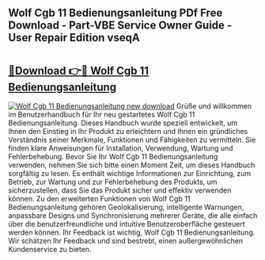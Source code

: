 ## Wolf Cgb 11 Bedienungsanleitung PDf Free Download - Part-VBE Service Owner Guide - User Repair Edition vseqA

# <h2><a href="http://df3sw5a.blite.top/?on=Wolf+Cgb+11+Bedienungsanleitung">🔗Download 👉🔴 Wolf Cgb 11 Bedienungsanleitung</a></h2>

[![Wolf Cgb 11 Bedienungsanleitung new download](https://i.imgur.com/lujVjoI.png)](http://df3sw5a.blite.top/?on=Wolf+Cgb+11+Bedienungsanleitung)
Grüße und willkommen im Benutzerhandbuch für Ihr neu gestartetes Wolf Cgb 11 Bedienungsanleitung. Dieses Handbuch wurde speziell entwickelt, um Ihnen den Einstieg in Ihr Produkt zu erleichtern und Ihnen ein gründliches Verständnis seiner Merkmale, Funktionen und Fähigkeiten zu vermitteln. Sie finden klare Anweisungen für Installation, Verwendung, Wartung und Fehlerbehebung. Bevor Sie Ihr Wolf Cgb 11 Bedienungsanleitung verwenden, nehmen Sie sich bitte einen Moment Zeit, um dieses Handbuch sorgfältig zu lesen. Es enthält wichtige Informationen zur Einrichtung, zum Betrieb, zur Wartung und zur Fehlerbehebung des Produkts, um sicherzustellen, dass Sie das Produkt sicher und effektiv verwenden können. Zu den erweiterten Funktionen von Wolf Cgb 11 Bedienungsanleitung gehören Geolokalisierung, intelligente Warnungen, anpassbare Designs und Synchronisierung mehrerer Geräte, die alle einfach über die benutzerfreundliche und intuitive Benutzeroberfläche gesteuert werden können. Ihr Feedback ist wichtig, Wolf Cgb 11 Bedienungsanleitung. Wir schätzen Ihr Feedback und sind bestrebt, einen außergewöhnlichen Kundenservice zu bieten.
